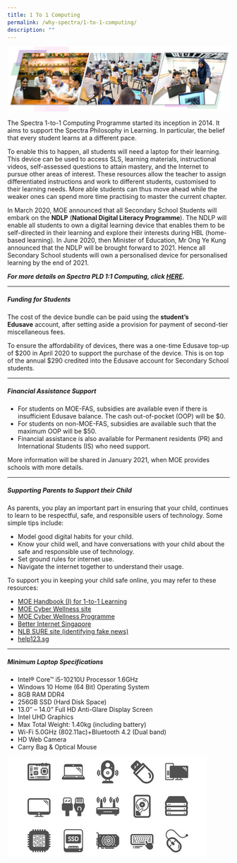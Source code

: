 ```yaml
---
title: 1 To 1 Computing
permalink: /why-spectra/1-to-1-computing/
description: ""
---
```

![ICT2022](/images/ICT2022.png)

The Spectra 1-to-1 Computing Programme started its inception in 2014. It aims to support the Spectra Philosophy in Learning. In particular, the belief that every student learns at a different pace.

To enable this to happen, all students will need a laptop for their learning. This device can be used to access SLS, learning materials, instructional videos, self-assessed questions to attain mastery, and the Internet to pursue other areas of interest. These resources allow the teacher to assign differentiated instructions and work to different students, customised to their learning needs. More able students can thus move ahead while the weaker ones can spend more time practising to master the current chapter.

In March 2020, MOE announced that all Secondary School Students will embark on the **NDLP** (**National Digital Literacy Programme**). The NDLP will enable all students to own a digital learning device that enables them to be self-directed in their learning and explore their interests during HBL (home-based learning). In June 2020, then Minister of Education, Mr Ong Ye Kung announced that the NDLP will be brought forward to 2021. Hence all Secondary School students will own a personalised device for personalised learning by the end of 2021.

_**For more details on Spectra PLD 1:1 Computing, click [HERE](https://sites.google.com/moe.edu.sg/spectra-student-info-hub/others/pld?authuser=0).**_
***

##### **Funding for Students**

The cost of the device bundle can be paid using the **student’s Edusave** account, after setting aside a provision for payment of second-tier miscellaneous fees.

To ensure the affordability of devices, there was a one-time Edusave top-up of $200 in April 2020 to support the purchase of the device. This is on top of the annual $290 credited into the Edusave account for Secondary School students. 
***

##### **Financial Assistance Support**

*   For students on MOE-FAS, subsidies are available even if there is insufficient Edusave balance. The cash out-of-pocket (OOP) will be $0.
*   For students on non-MOE-FAS, subsidies are available such that the maximum OOP will be $50.
*   Financial assistance is also available for Permanent residents (PR) and International Students (IS) who need support.

More information will be shared in January 2021, when MOE provides schools with more details.
***

##### **Supporting Parents to Support their Child**

As parents, you play an important part in ensuring that your child, continues to learn to be respectful, safe, and responsible users of technology. Some simple tips include:

*   Model good digital habits for your child.
*   Know your child well, and have conversations with your child about the safe and responsible use of technology.
*   Set ground rules for internet use.
*   Navigate the internet together to understand their usage.

To support you in keeping your child safe online, you may refer to these resources:

* [MOE Handbook (I) for 1-to-1 Learning](/files/Parent-Handbook-I-on-1_1-Learning.pdf)
* [MOE Cyber Wellness site](http://go.gov.sg/moe-cyber-wellness)
* [MOE Cyber Wellness Programme](http://go.gov.sg/beta.moe.gov.sg/programmes/cyber-wellness/)
* [Better Internet Singapore](http://go.gov.sg/better-internet-sg)
* [NLB SURE site (identifying fake news)](http://sure.nlb.gov.sg/)
* [help123.sg](http://help123.sg/)
***

##### **Minimum Laptop Specifications**

*   Intel® Core™ i5-10210U Processor 1.6GHz
*   Windows 10 Home (64 Bit) Operating System
*   8GB RAM DDR4
*   256GB SSD (Hard Disk Space)
*   13.0″ – 14.0” Full HD Anti-Glare Display Screen
*   Intel UHD Graphics
*   Max Total Weight: 1.40kg (including battery)
*   Wi-Fi 5.0GHz (802.11ac)+Bluetooth 4.2 (Dual band)
*   HD Web Camera
*   Carry Bag & Optical Mouse

![Computer Device Icons Motherboard Cpu 260nw 1571763217](/images/computer-device-icons-motherboard-cpu-260nw-1571763217.jpg)